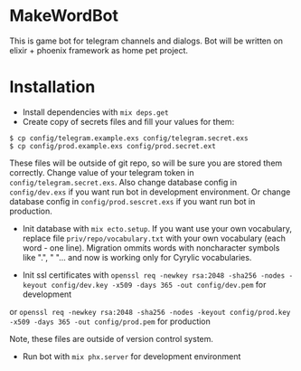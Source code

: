 # MakeWordBot

This is game bot for telegram channels and dialogs.
Bot will be written on elixir + phoenix framework as home pet project.

# Installation

* Install dependencies with `mix deps.get`
* Create copy of secrets files and fill your values for them:

```
$ cp config/telegram.example.exs config/telegram.secret.exs
$ cp config/prod.example.exs config/prod.secret.ext
```

These files will be outside of git repo, so will be sure you are stored them correctly.
Change value of your telegram token in `config/telegram.secret.exs`.
Also change database config in `config/dev.exs` if you want run bot in development environment.
Or  change database config in `config/prod.sescret.exs` if you want run bot in production.

* Init database with `mix ecto.setup`. If you want use your own vocabulary, replace file
`priv/repo/vocabulary.txt` with your own vocabulary (each word - one line). Migration ommits words with noncharacter symbols like ".", " "... and now is working only for Cyrylic vocabularies.

* Init ssl certificates with
`openssl req -newkey rsa:2048 -sha256 -nodes -keyout config/dev.key -x509 -days 365 -out config/dev.pem` for development

or `openssl req -newkey rsa:2048 -sha256 -nodes -keyout config/prod.key -x509 -days 365 -out config/prod.pem` for production

Note, these files are outside of version control system.

* Run bot with `mix phx.server` for development environment
